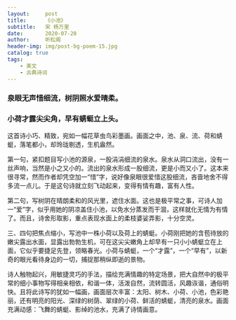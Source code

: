 ```yaml
---
layout:     post
title:      《小池》
subtitle:   宋 杨万里
date:       2020-07-20
author:     听松阁
header-img: img/post-bg-poem-15.jpg
catalog: true
tags:
    - 美文
    - 古典诗词
---
```


### 泉眼无声惜细流，树阴照水爱晴柔。
### 小荷才露尖尖角，早有蜻蜓立上头。



这首诗小巧、精致，宛如一幅花草虫鸟彩墨画。画面之中，池、泉、流、荷和蜻蜓，落笔都小，却玲珑剔透，生机盎然。

第一句，紧扣题目写小池的源泉，一股涓涓细流的泉水。泉水从洞口流出，没有一丝声响，当然是小之又小的。流出的泉水形成一股细流，更是小而又小了。这本来很寻常，然而作者却凭空加一“惜”字，说好像泉眼很爱惜这股细流，吝啬地舍不得多流一点儿。于是这句诗就立刻飞动起来，变得有情有趣，富有人性。

第二句，写树阴在晴朗柔和的风光里，遮住水面。这也是极平常之事，可诗人加一“爱”字，似乎用她的阴凉盖住小池，以免水分蒸发而干涸，这样就化无情为有情了。而且，诗舍形取影，重点表现水面上的柔枝婆娑弄影，十分空灵。

三、四句把焦点缩小，写池中一株小荷以及荷上的蜻蜓。小荷刚把她的含苞待放的嫩尖露出水面，显露出勃勃生机，可在这尖尖嫩角上却早有一只小小蜻蜓立在上面，它似乎要捷足先登，领略春光。小荷与蜻蜓，一个“才露”，一个“早有”，以新奇的眼光看待身边的一切，捕捉那稍纵即逝的景物。

诗人触物起兴，用敏捷灵巧的手法，描绘充满情趣的特定场景，把大自然中的极平常的细小事物写得相亲相依，和谐一体，活泼自然，流转圆活，风趣诙谐，通俗明快。且将此诗写的犹如一幅画，画面层次丰富：太阳、树木、小荷、小池，色彩艳丽，还有明亮的阳光、深绿的树荫、翠绿的小荷、鲜活的蜻蜓，清亮的泉水。画面充满动感：飞舞的蜻蜓、影绰的池水，充满了诗情画意。
